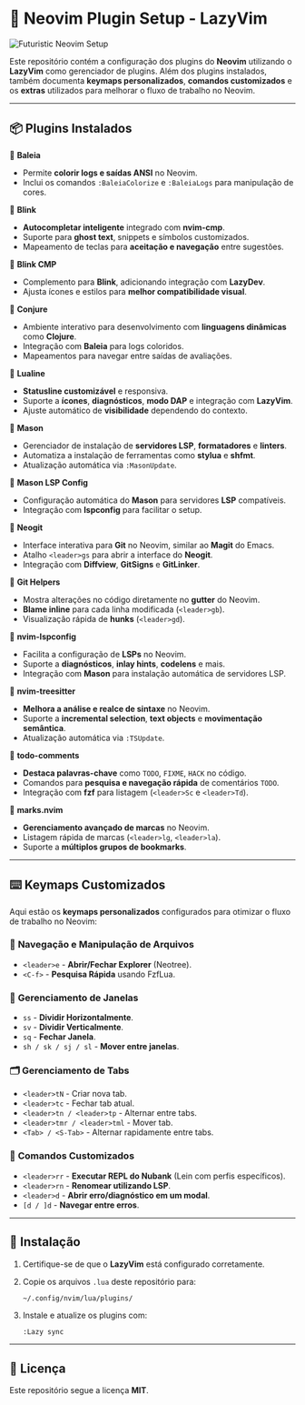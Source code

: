 # 📖 Neovim Plugin Setup - LazyVim

![Futuristic Neovim Setup](attachment://An_illustration_of_a_futuristic,_cyberpunk-style_N.png)

Este repositório contém a configuração dos plugins do **Neovim** utilizando o **LazyVim** como gerenciador de plugins. Além dos plugins instalados, também documenta **keymaps personalizados**, **comandos customizados** e os **extras** utilizados para melhorar o fluxo de trabalho no Neovim.

---

## 📦 Plugins Instalados

🔹 **Baleia**

- Permite **colorir logs e saídas ANSI** no Neovim.
- Inclui os comandos `:BaleiaColorize` e `:BaleiaLogs` para manipulação de cores.

🔹 **Blink**

- **Autocompletar inteligente** integrado com **nvim-cmp**.
- Suporte para **ghost text**, snippets e símbolos customizados.
- Mapeamento de teclas para **aceitação e navegação** entre sugestões.

🔹 **Blink CMP**

- Complemento para **Blink**, adicionando integração com **LazyDev**.
- Ajusta ícones e estilos para **melhor compatibilidade visual**.

🔹 **Conjure**

- Ambiente interativo para desenvolvimento com **linguagens dinâmicas** como **Clojure**.
- Integração com **Baleia** para logs coloridos.
- Mapeamentos para navegar entre saídas de avaliações.

🔹 **Lualine**

- **Statusline customizável** e responsiva.
- Suporte a **ícones**, **diagnósticos**, **modo DAP** e integração com **LazyVim**.
- Ajuste automático de **visibilidade** dependendo do contexto.

🔹 **Mason**

- Gerenciador de instalação de **servidores LSP**, **formatadores** e **linters**.
- Automatiza a instalação de ferramentas como **stylua** e **shfmt**.
- Atualização automática via `:MasonUpdate`.

🔹 **Mason LSP Config**

- Configuração automática do **Mason** para servidores **LSP** compatíveis.
- Integração com **lspconfig** para facilitar o setup.

🔹 **Neogit**

- Interface interativa para **Git** no Neovim, similar ao **Magit** do Emacs.
- Atalho `<leader>gs` para abrir a interface do **Neogit**.
- Integração com **Diffview**, **GitSigns** e **GitLinker**.

🔹 **Git Helpers**

- Mostra alterações no código diretamente no **gutter** do Neovim.
- **Blame inline** para cada linha modificada (`<leader>gb`).
- Visualização rápida de **hunks** (`<leader>gd`).

🔹 **nvim-lspconfig**

- Facilita a configuração de **LSPs** no Neovim.
- Suporte a **diagnósticos**, **inlay hints**, **codelens** e mais.
- Integração com **Mason** para instalação automática de servidores LSP.

🔹 **nvim-treesitter**

- **Melhora a análise e realce de sintaxe** no Neovim.
- Suporte a **incremental selection**, **text objects** e **movimentação semântica**.
- Atualização automática via `:TSUpdate`.

🔹 **todo-comments**

- **Destaca palavras-chave** como `TODO`, `FIXME`, `HACK` no código.
- Comandos para **pesquisa e navegação rápida** de comentários `TODO`.
- Integração com **fzf** para listagem (`<leader>Sc` e `<leader>Td`).

🔹 **marks.nvim**

- **Gerenciamento avançado de marcas** no Neovim.
- Listagem rápida de marcas (`<leader>lg`, `<leader>la`).
- Suporte a **múltiplos grupos de bookmarks**.

---

## ⌨️ Keymaps Customizados

Aqui estão os **keymaps personalizados** configurados para otimizar o fluxo de trabalho no Neovim:

### 📂 **Navegação e Manipulação de Arquivos**

- `<leader>e` - **Abrir/Fechar Explorer** (Neotree).
- `<C-f>` - **Pesquisa Rápida** usando FzfLua.

### 🔀 **Gerenciamento de Janelas**

- `ss` - **Dividir Horizontalmente**.
- `sv` - **Dividir Verticalmente**.
- `sq` - **Fechar Janela**.
- `sh / sk / sj / sl` - **Mover entre janelas**.

### 🗂 **Gerenciamento de Tabs**

- `<leader>tN` - Criar nova tab.
- `<leader>tc` - Fechar tab atual.
- `<leader>tn / <leader>tp` - Alternar entre tabs.
- `<leader>tmr / <leader>tml` - Mover tab.
- `<Tab> / <S-Tab>` - Alternar rapidamente entre tabs.

### 📜 **Comandos Customizados**

- `<leader>rr` - **Executar REPL do Nubank** (Lein com perfis específicos).
- `<leader>rn` - **Renomear utilizando LSP**.
- `<leader>d` - **Abrir erro/diagnóstico em um modal**.
- `[d / ]d` - **Navegar entre erros**.

---

## 🚀 Instalação

1. Certifique-se de que o **LazyVim** está configurado corretamente.
2. Copie os arquivos `.lua` deste repositório para:

   ```sh
   ~/.config/nvim/lua/plugins/
   ```

3. Instale e atualize os plugins com:

   ```vim
   :Lazy sync
   ```

---

## 📜 Licença

Este repositório segue a licença **MIT**.
